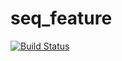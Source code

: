 # seq_feature

[![Build Status](https://travis-ci.org/ehodara/seq_feature.svg?branch=master)](https://travis-ci.org/ehodara/seq_feature)
